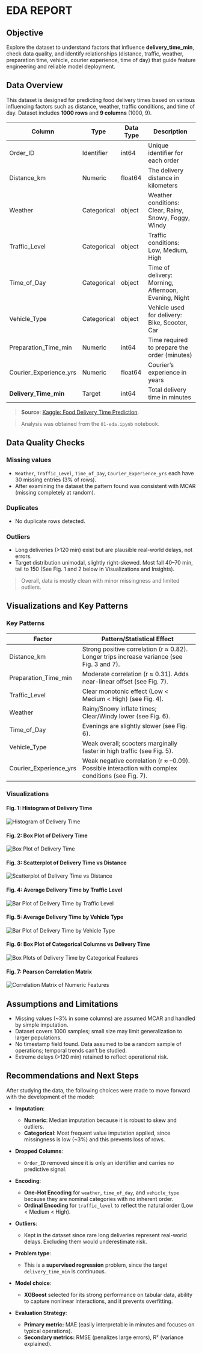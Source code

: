 # EDA REPORT

## Objective

Explore the dataset to understand factors that influence **delivery_time_min**, check data quality, and identify relationships (distance, traffic, weather, preparation time, vehicle, courier experience, time of day) that guide feature engineering and reliable model deployment.

## Data Overview

This dataset is designed for predicting food delivery times based on various influencing factors such as distance, weather, traffic conditions, and time of day. Dataset includes **1000 rows** and **9 columns** (1000, 9).

| Column                 | Type        | Data Type   | Description                                           |
| ---------------------- | ----------- | ----------- | ----------------------------------------------------- |
| Order_ID               | Identifier  | int64       | Unique identifier for each order                      |
| Distance_km            | Numeric     | float64     | The delivery distance in kilometers                   |
| Weather                | Categorical | object      | Weather conditions: Clear, Rainy, Snowy, Foggy, Windy |
| Traffic_Level          | Categorical | object      | Traffic conditions: Low, Medium, High                 |
| Time_of_Day            | Categorical | object      | Time of delivery: Morning, Afternoon, Evening, Night  |
| Vehicle_Type           | Categorical | object      | Vehicle used for delivery: Bike, Scooter, Car         |
| Preparation_Time_min   | Numeric     | int64       | Time required to prepare the order (minutes)          |
| Courier_Experience_yrs | Numeric     | float64     | Courier’s experience in years                         |
| **Delivery_Time_min**  | Target      | int64       | Total delivery time in minutes                        |

> **Source**: [Kaggle: Food Delivery Time Prediction](https://www.kaggle.com/datasets/denkuznetz/food-delivery-time-prediction/).

> Analysis was obtained from the `01-eda.ipynb` notebook.

## Data Quality Checks

### Missing values

- `Weather`, `Traffic_Level`, `Time_of_Day`, `Courier_Experience_yrs` each have 30 missing entries (3% of rows).
- After examining the dataset the pattern found was consistent with MCAR (missing completely at random).  

### Duplicates

 - No duplicate rows detected.  

### Outliers

- Long deliveries (>120 min) exist but are plausible real-world delays, not errors.
- Target distribution unimodal, slightly right-skewed. Most fall 40–70 min, tail to 150 (See Fig. 1 and 2 below in Visualizations and Insights).

> Overall, data is mostly clean with minor missingness and limited outliers.

## Visualizations and Key Patterns

### Key Patterns

| Factor                 | Pattern/Statistical Effect                                                                                           |
| ---------------------- | -------------------------------------------------------------------------------------------------------------------- |
| Distance_km            | Strong positive correlation (r ≈ 0.82). Longer trips increase variance (see Fig. 3 and 7).                           |
| Preparation_Time_min   | Moderate correlation (r ≈ 0.31). Adds near-linear offset (see Fig. 7).                                               |
| Traffic_Level          | Clear monotonic effect (Low < Medium < High) (see Fig. 4).                                                           |
| Weather                | Rainy/Snowy inflate times; Clear/Windy lower (see Fig. 6).                                                           |
| Time_of_Day            | Evenings are slightly slower (see Fig. 6).                                                                           |
| Vehicle_Type           | Weak overall; scooters marginally faster in high traffic (see Fig. 5).                                               |
| Courier_Experience_yrs | Weak negative correlation (r ≈ –0.09). Possible interaction with complex conditions (see Fig. 7).                    |

### Visualizations

#### Fig. 1: Histogram of Delivery Time  

![Histogram of Delivery Time](../images/delivery_time_histogram.png)  

#### Fig. 2: Box Plot of Delivery Time  

![Box Plot of Delivery Time](../images/delivery_time_boxplot.png)  

#### Fig. 3: Scatterplot of Delivery Time vs Distance  

![Scatterplot of Delivery Time vs Distance](../images/distance_vs_delivery_scatter.png)  

#### Fig. 4: Average Delivery Time by Traffic Level  

![Bar Plot of Delivery Time by Traffic Level](../images/traffic_vs_delivery_bar.png)  

#### Fig. 5: Average Delivery Time by Vehicle Type  

![Bar Plot of Delivery Time by Vehicle Type](../images/vehicle_type_vs_delivery_bar.png)  

#### Fig. 6: Box Plot of Categorical Columns vs Delivery Time  

![Box Plots of Delivery Time by Categorical Features](../images/categoricals_vs_delivery_time_boxplot.png)  

#### Fig. 7: Pearson Correlation Matrix  

![Correlation Matrix of Numeric Features](../images/correlation_matrix.png)  

## Assumptions and Limitations

- Missing values (~3% in some columns) are assumed MCAR and handled by simple imputation.  
- Dataset covers 1000 samples; small size may limit generalization to larger populations.  
- No timestamp field found. Data assumed to be a random sample of operations; temporal trends can’t be studied.
- Extreme delays (>120 min) retained to reflect operational risk.

## Recommendations and Next Steps

After studying the data, the following choices were made to move forward with the development of the model:

- **Imputation**:  
  - **Numeric**: Median imputation because it is robust to skew and outliers.  
  - **Categorical**: Most frequent value imputation applied, since missingness is low (~3%) and this prevents loss of rows.  

- **Dropped Columns**:
  - `Order_ID` removed since it is only an identifier and carries no predictive signal.  

- **Encoding**:  
  - **One-Hot Encoding** for `weather`, `time_of_day`, and `vehicle_type` because they are nominal categories with no inherent order.  
  - **Ordinal Encoding** for `traffic_level` to reflect the natural order (Low < Medium < High). 

- **Outliers**:  
  - Kept in the dataset since rare long deliveries represent real-world delays. Excluding them would underestimate risk.  

- **Problem type**:  
  - This is a **supervised regression** problem, since the target `delivery_time_min` is continuous.  

- **Model choice**:  
  - **XGBoost** selected for its strong performance on tabular data, ability to capture nonlinear interactions, and it prevents overfitting.  

- **Evaluation Strategy**:
  - **Primary metric:** MAE (easily interpretable in minutes and focuses on typical operations).
  - **Secondary metrics:** RMSE (penalizes large errors), R² (variance explained).